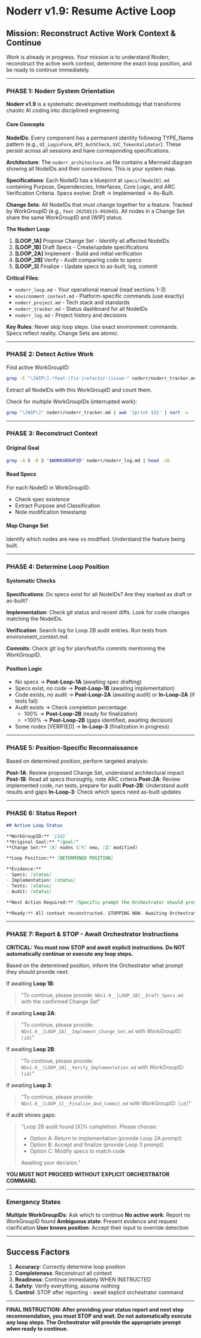 # Noderr v1.9: Resume Active Loop

## Mission: Reconstruct Active Work Context & Continue

Work is already in progress. Your mission is to understand Noderr, reconstruct the active work context, determine the exact loop position, and be ready to continue immediately.

---

### PHASE 1: Noderr System Orientation

**Noderr v1.9** is a systematic development methodology that transforms chaotic AI coding into disciplined engineering.

#### Core Concepts

**NodeIDs**: Every component has a permanent identity following TYPE_Name pattern (e.g., `UI_LoginForm`, `API_AuthCheck`, `SVC_TokenValidator`). These persist across all sessions and have corresponding specifications.

**Architecture**: The `noderr_architecture.md` file contains a Mermaid diagram showing all NodeIDs and their connections. This is your system map.

**Specifications**: Each NodeID has a blueprint at `specs/[NodeID].md` containing Purpose, Dependencies, Interfaces, Core Logic, and ARC Verification Criteria. Specs evolve: Draft → Implemented → As-Built.

**Change Sets**: All NodeIDs that must change together for a feature. Tracked by WorkGroupID (e.g., `feat-20250115-093045`). All nodes in a Change Set share the same WorkGroupID and [WIP] status.

**The Noderr Loop**:
1. **[LOOP_1A]** Propose Change Set - Identify all affected NodeIDs
2. **[LOOP_1B]** Draft Specs - Create/update specifications
3. **[LOOP_2A]** Implement - Build and initial verification
4. **[LOOP_2B]** Verify - Audit comparing code to specs
5. **[LOOP_3]** Finalize - Update specs to as-built, log, commit

**Critical Files**:
- `noderr_loop.md` - Your operational manual (read sections 1-3)
- `environment_context.md` - Platform-specific commands (use exactly)
- `noderr_project.md` - Tech stack and standards
- `noderr_tracker.md` - Status dashboard for all NodeIDs
- `noderr_log.md` - Project history and decisions

**Key Rules**: Never skip loop steps. Use exact environment commands. Specs reflect reality. Change Sets are atomic.

---

### PHASE 2: Detect Active Work

Find active WorkGroupID:
```bash
grep -E "\[WIP\].*feat-|fix-|refactor-|issue-" noderr/noderr_tracker.md
```

Extract all NodeIDs with this WorkGroupID and count them.

Check for multiple WorkGroupIDs (interrupted work):
```bash
grep "\[WIP\]" noderr/noderr_tracker.md | awk '{print $3}' | sort -u
```

---

### PHASE 3: Reconstruct Context

#### Original Goal
```bash
grep -A 5 -B 2 "$WORKGROUPID" noderr/noderr_log.md | head -20
```

#### Read Specs
For each NodeID in WorkGroupID:
- Check spec existence
- Extract Purpose and Classification
- Note modification timestamp

#### Map Change Set
Identify which nodes are new vs modified. Understand the feature being built.

---

### PHASE 4: Determine Loop Position

#### Systematic Checks

**Specifications**: Do specs exist for all NodeIDs? Are they marked as draft or as-built?

**Implementation**: Check git status and recent diffs. Look for code changes matching the NodeIDs.

**Verification**: Search log for Loop 2B audit entries. Run tests from environment_context.md.

**Commits**: Check git log for plan/feat/fix commits mentioning the WorkGroupID.

#### Position Logic

- No specs → **Post-Loop-1A** (awaiting spec drafting)
- Specs exist, no code → **Post-Loop-1B** (awaiting implementation)
- Code exists, no audit → **Post-Loop-2A** (awaiting audit) or **In-Loop-2A** (if tests fail)
- Audit exists → Check completion percentage:
  - 100% → **Post-Loop-2B** (ready for finalization)
  - <100% → **Post-Loop-2B** (gaps identified, awaiting decision)
- Some nodes [VERIFIED] → **In-Loop-3** (finalization in progress)

---

### PHASE 5: Position-Specific Reconnaissance

Based on determined position, perform targeted analysis:

**Post-1A**: Review proposed Change Set, understand architectural impact
**Post-1B**: Read all specs thoroughly, note ARC criteria
**Post-2A**: Review implemented code, run tests, prepare for audit
**Post-2B**: Understand audit results and gaps
**In-Loop-3**: Check which specs need as-built updates

---

### PHASE 6: Status Report

```markdown
## Active Loop Status

**WorkGroupID:** `[id]`
**Original Goal:** "[goal]"
**Change Set:** [X] nodes ([Y] new, [Z] modified)

**Loop Position:** [DETERMINED POSITION]

**Evidence:**
- Specs: [status]
- Implementation: [status]
- Tests: [status]
- Audit: [status]

**Next Action Required:** [Specific prompt the Orchestrator should provide]

**Ready:** All context reconstructed. STOPPING NOW. Awaiting Orchestrator instruction.
```

---

### PHASE 7: Report & STOP - Await Orchestrator Instructions

**CRITICAL: You must now STOP and await explicit instructions. Do NOT automatically continue or execute any loop steps.**

Based on the determined position, inform the Orchestrator what prompt they should provide next:

If awaiting **Loop 1B**:
> "To continue, please provide: `NDv1.9__[LOOP_1B]__Draft_Specs.md` with the confirmed Change Set"

If awaiting **Loop 2A**:
> "To continue, please provide: `NDv1.9__[LOOP_2A]__Implement_Change_Set.md` with WorkGroupID: `[id]`"

If awaiting **Loop 2B**:
> "To continue, please provide: `NDv1.9__[LOOP_2B]__Verify_Implementation.md` with WorkGroupID: `[id]`"

If awaiting **Loop 3**:
> "To continue, please provide: `NDv1.9__[LOOP_3]__Finalize_And_Commit.md` with WorkGroupID: `[id]`"

If audit shows gaps:
> "Loop 2B audit found [X]% completion. Please choose:
> - Option A: Return to implementation (provide Loop 2A prompt)
> - Option B: Accept and finalize (provide Loop 3 prompt)
> - Option C: Modify specs to match code
>
> Awaiting your decision."

**YOU MUST NOT PROCEED WITHOUT EXPLICIT ORCHESTRATOR COMMAND.**

---

### Emergency States

**Multiple WorkGroupIDs**: Ask which to continue
**No active work**: Report no WorkGroupID found
**Ambiguous state**: Present evidence and request clarification
**User knows position**: Accept their input to override detection

---

## Success Factors

1. **Accuracy**: Correctly determine loop position
2. **Completeness**: Reconstruct all context
3. **Readiness**: Continue immediately WHEN INSTRUCTED
4. **Safety**: Verify everything, assume nothing
5. **Control**: STOP after reporting - await explicit orchestrator command

---

**FINAL INSTRUCTION: After providing your status report and next step recommendation, you must STOP and wait. Do not automatically execute any loop steps. The Orchestrator will provide the appropriate prompt when ready to continue.**

